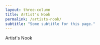 ```yaml
---
layout: three-column
title: Artist's Nook
permalink: /artists-nook/
subtitle: "Some subtitle for this page."
---
```

Artist's Nook